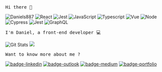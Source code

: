 <samp>Hi there 👋</samp>

<img src="https://komarev.com/ghpvc/?username=Daniels887&color=brightgreen" alt="Daniels887" /> <img src="https://img.shields.io/badge/-React%20JS-61DAFB?logo=react&logoColor=white&labelColor=61DAFB" alt="React" /> <img src="https://img.shields.io/badge/-Redux-764ABC?logo=redux&logoColor=white&labelColor=764ABC" alt="Jest" /> <img src="https://img.shields.io/badge/-JavaScript-F7DF1E?logo=javascript&logoColor=white&labelColor=F7DF1E" alt="JavaScript" /> <img src="https://img.shields.io/badge/-TypeScript-007ACC?logo=typescript&logoColor=white&labelColor=007ACC" alt="Typescript" /> <img src="https://img.shields.io/badge/-Vue%20JS-4FC08D?logo=vue.js&logoColor=white&labelColor=4FC08D" alt="Vue" /> <img src="https://img.shields.io/badge/-Node-green?logo=node.js&logoColor=white&labelColor=green" alt="Node" /> <img src="https://img.shields.io/badge/-Cypress-17202C?logo=cypress&logoColor=white&labelColor=17202C" alt="Cypress" /> <img src="https://img.shields.io/badge/-Jest-C21325?logo=jest&logoColor=white&labelColor=C21325" alt="Jest" /> <img src="https://img.shields.io/badge/-GraphQL-E10098?logo=graphql&logoColor=white&labelColor=E10098" alt="GraphQL" />

<samp>I'm Daniel, a front-end developer :computer:</samp>

<img src="https://github-readme-stats.vercel.app/api?username=Daniels887&count_private=true&show_icons=true&theme=tokyonight&hide=contribs,prs" alt="Git Stats" />

<img src="https://github-readme-stats.vercel.app/api/top-langs/?username=Daniels887&hide=Java,HTML&layout=compact" />

<samp>Want to know more about me ?</samp>

  <a href="https://www.linkedin.com/in/daniel-sousa887/"><img src="https://img.shields.io/badge/LinkedIn-%230077B5.svg?&style=flat-square&logo=linkedin&logoColor=white" alt="badge-linkedin"/></a>
  <a href="mailto:daniel_sousa.p@outlook.com"><img src="https://img.shields.io/badge/-daniel_sousa.p@outlook.com-054f77?style=flat-square&logo=microsoft-outlook&logoColor=white&link=mailto:daniel_sousa.p@outlook.com/" alt="badge-outlook"/></a>
    <a href="https://medium.com/@Daniels887"><img src="https://img.shields.io/badge/Medium-12100E?&style=flat-square&logo=medium&logoColor=white" alt="badge-medium"/></a>
  <a href="http://danielsousapereira.herokuapp.com/"><img src="https://img.shields.io/badge/-portfolio-430098?style=flat-square&logo=heroku" alt="badge-portfolio"/></a>

